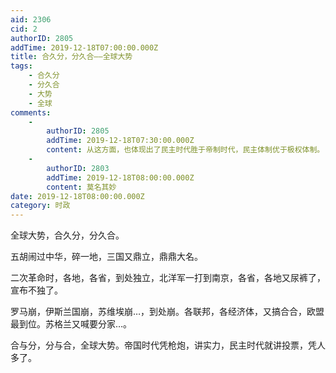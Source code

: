 ```yaml
---
aid: 2306
cid: 2
authorID: 2805
addTime: 2019-12-18T07:00:00.000Z
title: 合久分，分久合——全球大势
tags:
    - 合久分
    - 分久合
    - 大势
    - 全球
comments:
    -
        authorID: 2805
        addTime: 2019-12-18T07:30:00.000Z
        content: 从这方面，也体现出了民主时代胜于帝制时代，民主体制优于极权体制。
    -
        authorID: 2803
        addTime: 2019-12-18T08:00:00.000Z
        content: 莫名其妙
date: 2019-12-18T08:00:00.000Z
category: 时政
---
```


全球大势，合久分，分久合。

五胡闹过中华，碎一地，三国又鼎立，鼎鼎大名。

二次革命时，各地，各省，到处独立，北洋军一打到南京，各省，各地又尿裤了，宣布不独了。

罗马崩，伊斯兰国崩，苏维埃崩…，到处崩。各联邦，各经济体，又搞合合，欧盟最到位。苏格兰又喊要分家…。

合与分，分与合，全球大势。帝国时代凭枪炮，讲实力，民主时代就讲投票，凭人多了。
